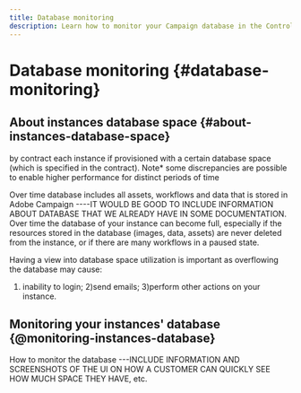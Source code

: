 ```yaml
---
title: Database monitoring
description: Learn how to monitor your Campaign database in the Control Panel
---
```


# Database monitoring {#database-monitoring}

## About instances database space {#about-instances-database-space}

by contract each instance if provisioned with a certain database space (which is specified in the contract).
Note* some discrepancies are possible to enable higher performance for distinct periods of time

Over time database includes all assets, workflows and data that is stored in Adobe Campaign ----IT WOULD BE GOOD TO INCLUDE INFORMATION ABOUT DATABASE THAT WE ALREADY HAVE IN SOME DOCUMENTATION. Over time the database of your instance can become full, especially if the resources stored in the database (images, data, assets) are never deleted from the instance, or if there are many workflows in a paused state.

Having a view into database space utilization is important as overflowing the database may cause:

1) inability to login;
2)send emails;
3)perform other actions on your instance.

## Monitoring your instances' database {@monitoring-instances-database}

How to monitor the database ---INCLUDE INFORMATION AND SCREENSHOTS OF THE UI ON HOW A CUSTOMER CAN QUICKLY SEE HOW MUCH SPACE THEY HAVE, etc. 